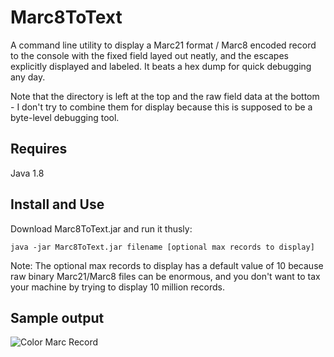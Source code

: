 # Marc8ToText

A command line utility to display a Marc21 format / Marc8 encoded record to the console with the fixed field layed out neatly, and the escapes explicitly displayed and labeled. It beats a hex dump for quick debugging any day.

Note that the directory is left at the top and the raw field data at the bottom - I don't try to combine them for display because this is supposed to be a byte-level debugging tool.

## Requires

Java 1.8

## Install and Use

Download Marc8ToText.jar and run it thusly:

`java -jar Marc8ToText.jar filename [optional max records to display]`

Note: The optional max records to display has a default value of 10 because raw binary Marc21/Marc8 files can be enormous, and you don't want to tax your machine by trying to display 10 million records.

## Sample output

![Color Marc Record](https://dl.dropboxusercontent.com/u/8515698/Color%20Marc21%3AMarc8%20Record.png "Color Marc21/Marc8 Record")
